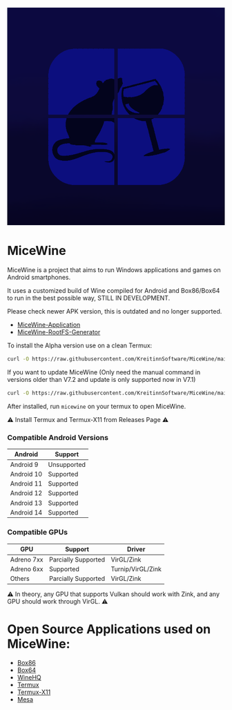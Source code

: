 ![MiceWine Logo](img/MiceWine-Logo.png "MiceWine Logo")

# MiceWine

MiceWine is a project that aims to run Windows applications and games on Android smartphones.

It uses a customized build of Wine compiled for Android and Box86/Box64 to run in the best possible way, STILL IN DEVELOPMENT.

Please check newer APK version, this is outdated and no longer supported.

- [MiceWine-Application](https://github.com/KreitinnSoftware/MiceWine-Application)
- [MiceWine-RootFS-Generator](https://github.com/KreitinnSoftware/MiceWine-RootFS-Generator)

To install the Alpha version use on a clean Termux:

```bash
curl -O https://raw.githubusercontent.com/KreitinnSoftware/MiceWine/main/install-micewine.sh; bash install-micewine.sh; . $PREFIX/etc/termux-login.sh
```

If you want to update MiceWine (Only need the manual command in versions older than V7.2 and update is only supported now in V7.1)

```bash
curl -O https://raw.githubusercontent.com/KreitinnSoftware/MiceWine/main/update-micewine.sh
```

After installed, run `micewine` on your termux to open MiceWine.

⚠️ Install Termux and Termux-X11 from Releases Page ⚠️

### Compatible Android Versions

| Android    | Support     |
| ---------- | ----------- |
| Android 9  | Unsupported |
| Android 10 | Supported   |
| Android 11 | Supported   |
| Android 12 | Supported   |
| Android 13 | Supported   | 
| Android 14 | Supported   |

### Compatible GPUs

| GPU        | Support             | Driver            |
| ---------- | ------------------- | ----------------- |
| Adreno 7xx | Parcially Supported | VirGL/Zink        |
| Adreno 6xx | Supported           | Turnip/VirGL/Zink |
| Others     | Parcially Supported | VirGL/Zink        |

⚠️ In theory, any GPU that supports Vulkan should work with Zink, and any GPU should work through VirGL. ⚠️

# Open Source Applications used on MiceWine:

- [Box86](https://github.com/ptitSeb/box86)
- [Box64](https://github.com/ptitSeb/box64)
- [WineHQ](https://gitlab.winehq.org/wine/wine)
- [Termux](https://github.com/termux/termux-app)
- [Termux-X11](https://github.com/termux/termux-x11)
- [Mesa](https://gitlab.freedesktop.org/mesa/mesa)
